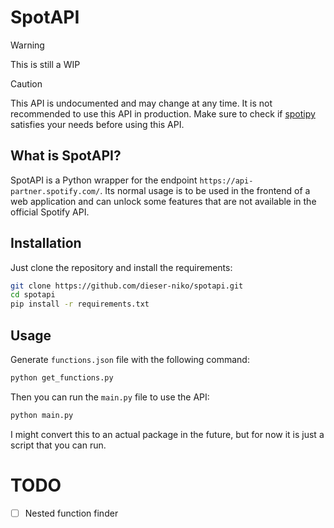 # SpotAPI

> [!WARNING]
> This is still a WIP

> [!CAUTION]
> This API is undocumented and may change at any time.
> It is not recommended to use this API in production.
> Make sure to check if [spotipy](https://github.com/spotipy-dev/spotipy) satisfies your needs before using this API.

## What is SpotAPI?

SpotAPI is a Python wrapper for the endpoint `https://api-partner.spotify.com/`.
Its normal usage is to be used in the frontend of a web application and can unlock some features that are not available in the official Spotify API.

## Installation

Just clone the repository and install the requirements:

```bash
git clone https://github.com/dieser-niko/spotapi.git
cd spotapi
pip install -r requirements.txt
```

## Usage

Generate `functions.json` file with the following command:

```bash
python get_functions.py
```

Then you can run the `main.py` file to use the API:

```bash
python main.py
```

I might convert this to an actual package in the future, but for now it is just a script that you can run.

# TODO

- [ ] Nested function finder
